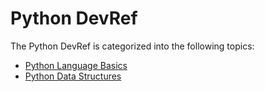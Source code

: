 # Python DevRef

The Python DevRef is categorized into the following topics:

- [Python Language Basics](/Python/Language/README.md)
- [Python Data Structures](/Python/DataStructures/README.md)
